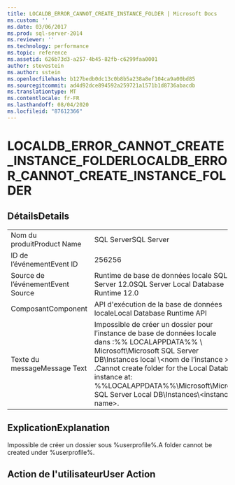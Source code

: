 ```yaml
---
title: LOCALDB_ERROR_CANNOT_CREATE_INSTANCE_FOLDER | Microsoft Docs
ms.custom: ''
ms.date: 03/06/2017
ms.prod: sql-server-2014
ms.reviewer: ''
ms.technology: performance
ms.topic: reference
ms.assetid: 626b73d3-a257-4b45-82fb-c6299faa0001
author: stevestein
ms.author: sstein
ms.openlocfilehash: b127bedb0dc13c0b8b5a238a8ef104ca9a00bd85
ms.sourcegitcommit: ad4d92dce894592a259721a1571b1d8736abacdb
ms.translationtype: MT
ms.contentlocale: fr-FR
ms.lasthandoff: 08/04/2020
ms.locfileid: "87612366"
---
```

# <a name="localdb_error_cannot_create_instance_folder"></a><span data-ttu-id="ab6ec-102">LOCALDB_ERROR_CANNOT_CREATE_INSTANCE_FOLDER</span><span class="sxs-lookup"><span data-stu-id="ab6ec-102">LOCALDB_ERROR_CANNOT_CREATE_INSTANCE_FOLDER</span></span>
    
## <a name="details"></a><span data-ttu-id="ab6ec-103">Détails</span><span class="sxs-lookup"><span data-stu-id="ab6ec-103">Details</span></span>  
  
|||  
|-|-|  
|<span data-ttu-id="ab6ec-104">Nom du produit</span><span class="sxs-lookup"><span data-stu-id="ab6ec-104">Product Name</span></span>|<span data-ttu-id="ab6ec-105">SQL Server</span><span class="sxs-lookup"><span data-stu-id="ab6ec-105">SQL Server</span></span>|  
|<span data-ttu-id="ab6ec-106">ID de l’événement</span><span class="sxs-lookup"><span data-stu-id="ab6ec-106">Event ID</span></span>|<span data-ttu-id="ab6ec-107">256</span><span class="sxs-lookup"><span data-stu-id="ab6ec-107">256</span></span>|  
|<span data-ttu-id="ab6ec-108">Source de l’événement</span><span class="sxs-lookup"><span data-stu-id="ab6ec-108">Event Source</span></span>|<span data-ttu-id="ab6ec-109">Runtime de base de données locale SQL Server 12.0</span><span class="sxs-lookup"><span data-stu-id="ab6ec-109">SQL Server Local Database Runtime 12.0</span></span>|  
|<span data-ttu-id="ab6ec-110">Composant</span><span class="sxs-lookup"><span data-stu-id="ab6ec-110">Component</span></span>|<span data-ttu-id="ab6ec-111">API d'exécution de la base de données locale</span><span class="sxs-lookup"><span data-stu-id="ab6ec-111">Local Database Runtime API</span></span>|  
|<span data-ttu-id="ab6ec-112">Texte du message</span><span class="sxs-lookup"><span data-stu-id="ab6ec-112">Message Text</span></span>|<span data-ttu-id="ab6ec-113">Impossible de créer un dossier pour l’instance de base de données locale dans :%% LOCALAPPDATA%% \ Microsoft\Microsoft SQL Server DB\Instances local \\<nom de l’instance \> .</span><span class="sxs-lookup"><span data-stu-id="ab6ec-113">Cannot create folder for the Local Database instance at: %%LOCALAPPDATA%%\Microsoft\Microsoft SQL Server Local DB\Instances\\<instance name\>.</span></span>|  
  
## <a name="explanation"></a><span data-ttu-id="ab6ec-114">Explication</span><span class="sxs-lookup"><span data-stu-id="ab6ec-114">Explanation</span></span>  
 <span data-ttu-id="ab6ec-115">Impossible de créer un dossier sous %userprofile%.</span><span class="sxs-lookup"><span data-stu-id="ab6ec-115">A folder cannot be created under %userprofile%.</span></span>  
  
## <a name="user-action"></a><span data-ttu-id="ab6ec-116">Action de l'utilisateur</span><span class="sxs-lookup"><span data-stu-id="ab6ec-116">User Action</span></span>  
  

